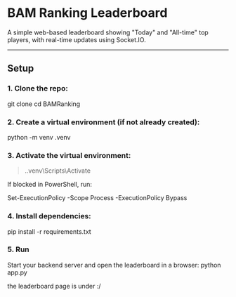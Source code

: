 # BAM Ranking Leaderboard

A simple web-based leaderboard showing "Today" and "All-time" top players, with real-time updates using Socket.IO.

---

## Setup

### 1. Clone the repo:


git clone <url>
cd BAMRanking

### 2. Create a virtual environment (if not already created):
python -m venv .venv

### 3. Activate the virtual environment:
 > .\.venv\Scripts\Activate

If blocked in PowerShell, run:

Set-ExecutionPolicy -Scope Process -ExecutionPolicy Bypass

### 4. Install dependencies:
pip install -r requirements.txt


### 5. Run

Start your backend server and open the leaderboard in a browser:
python app.py

the leaderboard page is under :/
